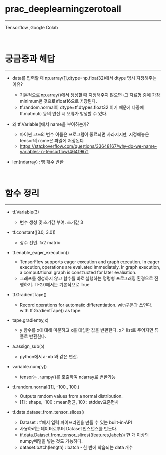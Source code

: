# prac_deeplearningzerotoall
-----------
Tensorflow ,Google Colab
  
<br/>

# 궁금증과 해답
---
- data를 입력할 때 np.array([],dtype=np.float32)에서 dtype 명시 지정해주는 이유?  
    * 기본적으로 np.array()에서 생성할 때  지정해주지 않으면 (그 자료형 중에 가장 minimum한 것으로)float16으로 저장된다.
    * tf.random.normal이 dtype=tf.dtypes.float32 이기 때문에 나중에 tf.matmul() 등의 연산 시 오류가 발생할 수 있다.
  
- 왜 tf.Variable()에서 name을 부여하는가?  
    * 파이썬 코드의 변수 이름은 프로그램이 종료되면 사라지지만, 지정해놓은 tensor의 name은 파일에 저장된다.
    * https://stackoverflow.com/questions/33648167/why-do-we-name-variables-in-tensorflow/46419671  
    
- len(ndarray) : 행 개수 반환

<br/>

# 함수 정리
------------
- tf.Variable(3)  
    - 변수 생성 및 초기값 부여. 초기값 3
      
- tf.constant([3.0, 3.0])  
    - 상수 선언. 1x2 matrix  
      
- tf.enable_eager_execution()  
    - TensorFlow supports eager execution and graph execution. In eager execution, operations are evaluated immediately. In graph execution, a computational graph is constructed for later evaluation.  
    - 그래프를 생성하지 않고 함수를 바로 실행하는 명령형 프로그래밍 환경으로 진행하기. TF2.0에서는 기본적으로 True  
      
- tf.GradientTape()  
    - Record operations for automatic differentiation. with구문과 쓰인다. with tf.GradientTape() as tape:  
      
- tape.gradient(y,x)  
    - y 함수를 x에 대해 미분하고 x를 대입한 값을 반환한다. x가 list로 주어지면 튜플로 반환한다.
      
- a.assign_sub(b)  
    - python에서 a-=b 와 같은 연산.  
      
- variable.numpy()
    - tensor는 .numpy()를 호출하여 ndarray로 변환가능
    
- tf.random.normal([1], -100., 100.)
    - Outputs random values from a normal distribution.
    - [1] : shape, -100 : mean평균, 100 : stddev표준편차

- tf.data.dataset.from_tensor_slices()
    - Dataset : tf에서 입력 파이프라인을 만들 수 있는 built-in-API
    - 사용하려는 데이터로부터 Dataset 인스턴스를 만든다.
    - tf.data.Dataset.from_tensor_slices((features,labels)) 한 개 이상의 numpy배열을 넣는 것도 가능하다.
    - dataset.batch(length) : batch - 한 번에 학습되는 data 개수
    
<br/>
